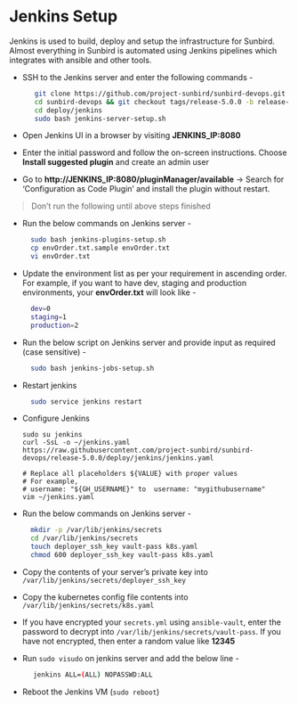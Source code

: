 # Jenkins Setup

Jenkins is used to build, deploy and setup the infrastructure for Sunbird. Almost everything in Sunbird is automated using Jenkins pipelines which integrates with ansible and other tools.

*   SSH to the Jenkins server and enter the following commands -

    ```bash
       git clone https://github.com/project-sunbird/sunbird-devops.git
       cd sunbird-devops && git checkout tags/release-5.0.0 -b release-5.0.0
       cd deploy/jenkins
       sudo bash jenkins-server-setup.sh
    ```
* Open Jenkins UI in a browser by visiting **JENKINS\_IP:8080**
* Enter the initial password and follow the on-screen instructions. Choose **Install suggested plugin** and create an admin user
* Go to **http://JENKINS\_IP:8080/pluginManager/available** -> Search for ‘Configuration as Code Plugin’ and install the plugin without restart.

> Don’t run the following until above steps finished

*   Run the below commands on Jenkins server -

    ```bash
      sudo bash jenkins-plugins-setup.sh
      cp envOrder.txt.sample envOrder.txt
      vi envOrder.txt
    ```
*   Update the environment list as per your requirement in ascending order. For example, if you want to have dev, staging and production environments, your **envOrder.txt** will look like -

    ```bash
      dev=0
      staging=1
      production=2
    ```
*   Run the below script on Jenkins server and provide input as required (case sensitive) -

    ```bash
      sudo bash jenkins-jobs-setup.sh
    ```
*   Restart jenkins

    ```bash
      sudo service jenkins restart
    ```
*   Configure Jenkins

    ```
    sudo su jenkins
    curl -SsL -o ~/jenkins.yaml https://raw.githubusercontent.com/project-sunbird/sunbird-devops/release-5.0.0/deploy/jenkins/jenkins.yaml
      
    # Replace all placeholders ${VALUE} with proper values
    # For example, 
    # username: "${GH_USERNAME}" to  username: "mygithubusername"
    vim ~/jenkins.yaml
    ```
*   Run the below commands on Jenkins server -

    ```bash
      mkdir -p /var/lib/jenkins/secrets
      cd /var/lib/jenkins/secrets
      touch deployer_ssh_key vault-pass k8s.yaml
      chmod 600 deployer_ssh_key vault-pass k8s.yaml
    ```
* Copy the contents of your server’s private key into `/var/lib/jenkins/secrets/deployer_ssh_key`
* Copy the kubernetes config file contents into `/var/lib/jenkins/secrets/k8s.yaml`
* If you have encrypted your `secrets.yml` using `ansible-vault`, enter the password to decrypt into `/var/lib/jenkins/secrets/vault-pass`. If you have not encrypted, then enter a random value like **12345**
* Run `sudo visudo` on jenkins server and add the below line -

```bash
      jenkins ALL=(ALL) NOPASSWD:ALL
```

* Reboot the Jenkins VM (`sudo reboot`)

